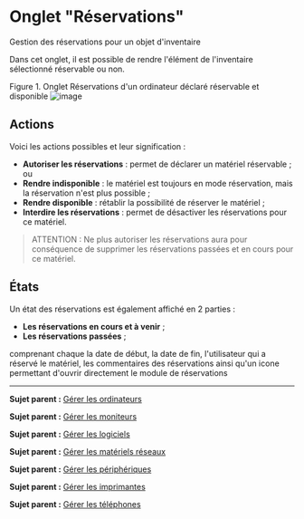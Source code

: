 Onglet "Réservations"
=====================

Gestion des réservations pour un objet d'inventaire

Dans cet onglet, il est possible de rendre l'élément de l'inventaire sélectionné réservable ou non.

Figure 1. Onglet Réservations d'un ordinateur déclaré réservable et disponible
![image](docs/image/item_reservations.png)

Actions
-------

Voici les actions possibles et leur signification :

-   **Autoriser les réservations** : permet de déclarer un matériel réservable ;
ou
-   **Rendre indisponible** : le matériel est toujours en mode réservation, mais la réservation n'est plus possible ;
-   **Rendre disponible** : rétablir la possibilité de réserver le matériel ;
-   **Interdire les réservations** : permet de désactiver les réservations pour ce matériel.

> ATTENTION :
> Ne plus autoriser les réservations aura pour conséquence de supprimer les réservations passées et en cours pour ce matériel.

États
-----

Un état des réservations est également affiché en 2 parties :

-   **Les réservations en cours et à venir** ;
-   **Les réservations passées** ;

comprenant chaque la date de début, la date de fin, l'utilisateur qui a réservé le matériel, les commentaires des réservations ainsi qu'un icone permettant d'ouvrir directement le module de réservations  


------
**Sujet parent :** [Gérer les ordinateurs](index.php?fr/03_Module_Parc/04_Gérer_les_ordinateurs/01_Gérer_les_ordinateurs.md "Les ordinateurs se gèrent depuis le menu Parc > Ordinateurs")

**Sujet parent :** [Gérer les moniteurs](index.php?fr/03_Module_Parc/05_Gérer_les_moniteurs.md "Les moniteurs se gèrent depuis le menu Parc > Moniteurs")

**Sujet parent :** [Gérer les logiciels](index.php?fr/03_Module_Parc/06_Gérer_les_logiciels.md "Les logiciels se gèrent depuis le menu Parc > Logiciel")

**Sujet parent :** [Gérer les matériels réseaux](index.php?fr/03_Module_Parc/07_Gérer_les_matériels_réseaux.md "Les matériels réseaux se gèrent depuis le menu Parc > Réseaux")

**Sujet parent :** [Gérer les périphériques](index.php?fr/03_Module_Parc/08_Gérer_les_périphériques.md "Les périphériques se gèrent depuis le menu Parc > Périphériques")

**Sujet parent :** [Gérer les imprimantes](index.php?fr/03_Module_Parc/09_Gérer_les_imprimantes.md "Les imprimantes se gèrent depuis le menu Parc > Imprimantes")

**Sujet parent :** [Gérer les
téléphones](../glpi/inventory_phone.html "Les téléphones se gèrent depuis le menu Parc > Téléphones ;")
